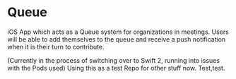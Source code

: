 # Queue
iOS App which acts as a Queue system for organizations in meetings. Users will be able to add themselves to the queue and receive a push notification when it is their turn to contribute.

(Currently in the process of switching over to Swift 2, running into issues with the Pods used) Using this as a test Repo for other stuff now. Test,test.
